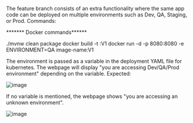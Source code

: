 The feature branch consists of an extra functionality where the same app code can be deployed on multiple environments such as Dev, QA, Staging, or Prod. 
Commands:

******* Docker commands******

./mvnw clean package
docker build -t <image-name>:V1
docker run -d -p 8080:8080 -e ENVIRONMENT=QA image-name:V1

The environment is passed as a variable in the deployment YAML file for kubernetes.
The webpage will display "you are accessing Dev/QA/Prod environment" depending on the variable. 
Expected:

![image](https://github.com/sahithyav9/Java-Springboot/assets/61227588/0e86508a-dc73-410c-8d9d-d48ba8d11914)


If no variable is mentioned, the webpage shows "you are accessing an unknown environment".

![image](https://github.com/sahithyav9/Java-Springboot/assets/61227588/df2e351e-3e09-485b-8458-1493f37588ab)
